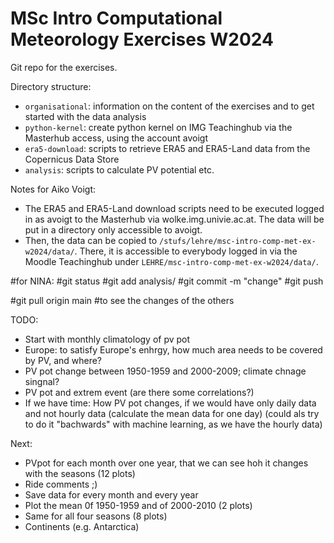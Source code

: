 # MSc Intro Computational Meteorology Exercises W2024

Git repo for the exercises.

Directory structure:
 
 * `organisational`: information on the content of the exercises and to get started with the data analysis
 * `python-kernel`: create python kernel on IMG Teachinghub via the Masterhub access, using the account avoigt
 * `era5-download`: scripts to retrieve ERA5 and ERA5-Land data from the Copernicus Data Store
 * `analysis`: scripts to calculate PV potential etc.

Notes for Aiko Voigt:

 * The ERA5 and ERA5-Land download scripts need to be executed logged in as avoigt to the Masterhub via wolke.img.univie.ac.at. The data will be put in a directory only accessible to avoigt.
 * Then, the data can be copied to `/stufs/lehre/msc-intro-comp-met-ex-w2024/data/`. There, it is accessible to everybody logged in via the Moodle Teachinghub under `LEHRE/msc-intro-comp-met-ex-w2024/data/`.

#for NINA:
#git status
#git add analysis/
#git commit -m "change"
#git push

#git pull origin main #to see the changes of the others

TODO: 
* Start with monthly climatology of pv pot 
* Europe: to satisfy Europe's enhrgy, how much area needs to be covered by PV, and where?
* PV pot change between 1950-1959 and 2000-2009; climate chnage singnal? 
* PV pot and extrem event (are there some correlations?)
* If we have time: How PV pot changes, if we would have only daily data and not hourly data (calculate the mean data for one day) (could als try to do it "bachwards" with machine learning, as we have the hourly data)

Next: 
* PVpot for each month over one year, that we can see hoh it changes with the seasons (12 plots)
* Ride comments ;)
* Save data for every month and every year
* Plot the mean 0f 1950-1959 and of 2000-2010 (2 plots)
* Same for all four seasons (8 plots)
* Continents (e.g. Antarctica)
